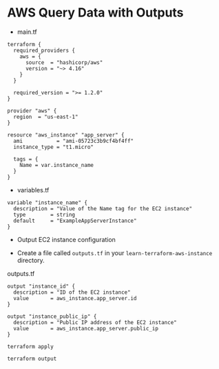 # AWS Query Data with Outputs

- main.tf

```
terraform {
  required_providers {
    aws = {
      source  = "hashicorp/aws"
      version = "~> 4.16"
    }
  }

  required_version = ">= 1.2.0"
}

provider "aws" {
  region  = "us-east-1"
}

resource "aws_instance" "app_server" {
  ami           = "ami-05723c3b9cf4bf4ff"
  instance_type = "t1.micro"

  tags = {
    Name = var.instance_name
  }
}

```

- variables.tf

```
variable "instance_name" {
  description = "Value of the Name tag for the EC2 instance"
  type        = string
  default     = "ExampleAppServerInstance"
}
```

- Output EC2 instance configuration

- Create a file called `outputs.tf` in your `learn-terraform-aws-instance` directory.

outputs.tf

```
output "instance_id" {
  description = "ID of the EC2 instance"
  value       = aws_instance.app_server.id
}

output "instance_public_ip" {
  description = "Public IP address of the EC2 instance"
  value       = aws_instance.app_server.public_ip
}

```

```
terraform apply
```

```
terraform output
```
